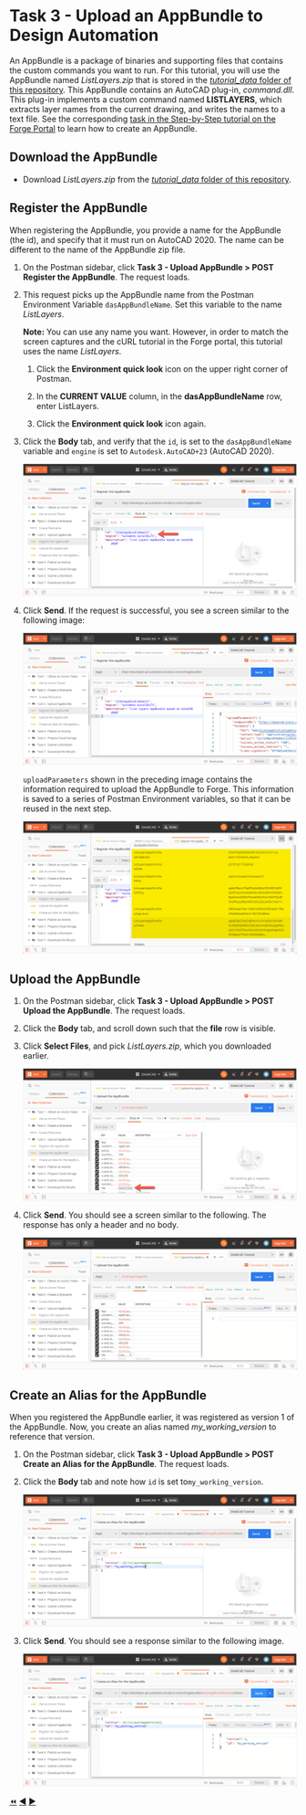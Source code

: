 # Task 3 - Upload an AppBundle to Design Automation

An AppBundle is a package of binaries and supporting files that contains the custom commands you want to run. For this tutorial, you will use the AppBundle named *ListLayers.zip*  that is stored in the [*tutorial_data* folder of this repository](../tutorial_data). This AppBundle contains an AutoCAD plug-in, *command.dll*. This plug-in implements a custom command named **LISTLAYERS**, which extracts layer names from the current drawing, and writes the names to a text file. See the corresponding [task in the Step-by-Step tutorial on the Forge Portal](https://forge.autodesk.com/en/docs/design-automation/v3/tutorials/autocad/task-3-upload-appbundle/) to learn how to create an AppBundle. 

## Download the AppBundle

- Download *ListLayers.zip* from the [*tutorial_data* folder of this repository](../tutorial_data).

## Register the AppBundle

When registering the AppBundle, you provide a name for the AppBundle (the id), and specify that it must run on AutoCAD 2020. The name can be different to the name of the AppBundle zip file.

1. On the Postman sidebar, click **Task 3 - Upload AppBundle > POST Register the AppBundle**. The request loads.

2. This request picks up the AppBundle name from the Postman Environment Variable `dasAppBundleName`. Set this variable to the name *ListLayers*.

    **Note:** You can use any name you want. However, in order to match the screen captures and the cURL tutorial in the Forge portal, this tutorial uses the name *ListLayers*.

    1. Click the **Environment quick look** icon on the upper right corner of Postman.

    2. In the **CURRENT VALUE** column, in the **dasAppBundleName** row, enter ListLayers.

    3. Click the **Environment quick look** icon again.

3. Click the **Body** tab, and verify that the `id`, is set to the `dasAppBundleName` variable and `engine` is set to `Autodesk.AutoCAD+23` (AutoCAD 2020).

    ![AppBundle Body](../images/task3-appbundle_body.png "AppBundle Body")

4. Click **Send**. If the request is successful, you see a screen similar to the following image:

    ![AppBundel Registered](../images/task3-appbundle_registered.png "AppBundel Registered")

    `uploadParameters` shown in the preceding image contains the information required to upload the AppBundle to Forge. This information is saved to a series of Postman Environment variables, so that it can be reused in the next step.

    ![formData](../images/task3-appbundle_form_data.png "formData")

## Upload the AppBundle

1. On the Postman sidebar, click **Task 3 - Upload AppBundle > POST Upload the AppBundle**. The request loads.

2. Click the **Body** tab, and scroll down such that the **file** row is visible.

3. Click **Select Files**, and pick *ListLayers.zip*, which you downloaded earlier.

    ![Pick ListLayers.zip](../images/task3-appbundle_select_file.png "Pick ListLayers.zip")

5. Click **Send**. You should see a screen similar to the following. The response has only a header and no body.

    ![AppBundle uploaded](../images/task3-appbundle_uploaded.png "AppBundle uploaded")

## Create an Alias for the AppBundle

When you registered the AppBundle earlier, it was registered as version 1 of the AppBundle. Now, you create an alias named *my_working_version* to reference that version.

1. On the Postman sidebar, click **Task 3 - Upload AppBundle > POST Create an Alias for the AppBundle**. The request loads.

2. Click the **Body** tab and note how `id` is set to`my_working_version`.

    ![Alias](../images/task3-appbundle_alias.png "Alias")

3. Click **Send**. You should see a response similar to the following image.

    ![Alias response](../images/task3-appbundle_alias_set.png "Alias response")

[:rewind:](../readme.md "readme.md") [:arrow_backward:](task-2.md "Previous task") [:arrow_forward:](task-4.md "Next task")
